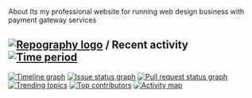 About
Its my professional website for running web design business with payment gateway services
## [![Repography logo](https://images.repography.com/logo.svg)](https://repography.com) / Recent activity [![Time period](https://images.repography.com/35428199/sudheerneo/sudheer-infotech-web/recent-activity/m_E29ncT-Kr8hrPAjf0iJjcBdPi28DgzISTJoXCL814/rfRciq_zaZckfG4a_erVp2KXCOLyhN3AfD4OT-ZEa-8_badge.svg)](https://repography.com)
[![Timeline graph](https://images.repography.com/35428199/sudheerneo/sudheer-infotech-web/recent-activity/m_E29ncT-Kr8hrPAjf0iJjcBdPi28DgzISTJoXCL814/rfRciq_zaZckfG4a_erVp2KXCOLyhN3AfD4OT-ZEa-8_timeline.svg)](https://github.com/sudheerneo/sudheer-infotech-web/commits)
[![Issue status graph](https://images.repography.com/35428199/sudheerneo/sudheer-infotech-web/recent-activity/m_E29ncT-Kr8hrPAjf0iJjcBdPi28DgzISTJoXCL814/rfRciq_zaZckfG4a_erVp2KXCOLyhN3AfD4OT-ZEa-8_issues.svg)](https://github.com/sudheerneo/sudheer-infotech-web/issues)
[![Pull request status graph](https://images.repography.com/35428199/sudheerneo/sudheer-infotech-web/recent-activity/m_E29ncT-Kr8hrPAjf0iJjcBdPi28DgzISTJoXCL814/rfRciq_zaZckfG4a_erVp2KXCOLyhN3AfD4OT-ZEa-8_prs.svg)](https://github.com/sudheerneo/sudheer-infotech-web/pulls)
[![Trending topics](https://images.repography.com/35428199/sudheerneo/sudheer-infotech-web/recent-activity/m_E29ncT-Kr8hrPAjf0iJjcBdPi28DgzISTJoXCL814/rfRciq_zaZckfG4a_erVp2KXCOLyhN3AfD4OT-ZEa-8_words.svg)](https://github.com/sudheerneo/sudheer-infotech-web/commits)
[![Top contributors](https://images.repography.com/35428199/sudheerneo/sudheer-infotech-web/recent-activity/m_E29ncT-Kr8hrPAjf0iJjcBdPi28DgzISTJoXCL814/rfRciq_zaZckfG4a_erVp2KXCOLyhN3AfD4OT-ZEa-8_users.svg)](https://github.com/sudheerneo/sudheer-infotech-web/graphs/contributors)
[![Activity map](https://images.repography.com/35428199/sudheerneo/sudheer-infotech-web/recent-activity/m_E29ncT-Kr8hrPAjf0iJjcBdPi28DgzISTJoXCL814/rfRciq_zaZckfG4a_erVp2KXCOLyhN3AfD4OT-ZEa-8_map.svg)](https://github.com/sudheerneo/sudheer-infotech-web/commits)

